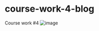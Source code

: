 # course-work-4-blog
Course work #4
![image](https://travis-ci.org/Abrasha/course-work-4-blog.svg?branch=master)